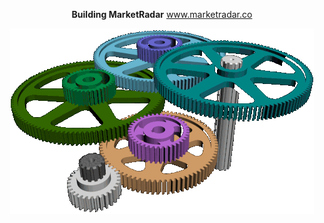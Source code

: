 <div align="center">
  
**Building MarketRadar**
www.marketradar.co


![Alt Text](gears_transparent.gif)



</div>
